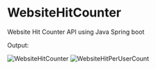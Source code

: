 # WebsiteHitCounter
Website Hit Counter API using Java Spring boot

Output:


![WebsiteHitCounter](https://user-images.githubusercontent.com/122785048/217503600-d3fb234f-1090-4aba-8089-0905548f7da1.png)
![WebsiteHitPerUserCount](https://user-images.githubusercontent.com/122785048/217503612-b75054aa-a825-446a-a002-fe8fcd55af32.png)
